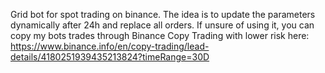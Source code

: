 Grid bot for spot trading on binance. The idea is to update the parameters dynamically after 24h and replace all orders. If unsure of using it, you can copy my bots trades through Binance Copy Trading with lower risk here:
https://www.binance.info/en/copy-trading/lead-details/4180251939435213824?timeRange=30D
